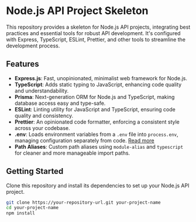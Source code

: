 # Node.js API Project Skeleton

This repository provides a skeleton for Node.js API projects, integrating best practices and essential tools for robust API development. It's configured with Express, TypeScript, ESLint, Prettier, and other tools to streamline the development process.

## Features

- **Express.js**: Fast, unopinionated, minimalist web framework for Node.js.
- **TypeScript**: Adds static typing to JavaScript, enhancing code quality and understandability.
- **Prisma**: Next-generation ORM for Node.js and TypeScript, making database access easy and type-safe.
- **ESLint**: Linting utility for JavaScript and TypeScript, ensuring code quality and consistency.
- **Prettier**: An opinionated code formatter, enforcing a consistent style across your codebase.
- **.env**: Loads environment variables from a `.env` file into `process.env`, managing configuration separately from code. [Read more](https://nodejs.org/en/blog/release/v20.6.0)
- **Path Aliases**: Custom path aliases using `module-alias` and `typescript` for cleaner and more manageable import paths.

## Getting Started

Clone this repository and install its dependencies to set up your Node.js API project.

```bash
git clone https://your-repository-url.git your-project-name
cd your-project-name
npm install
```
